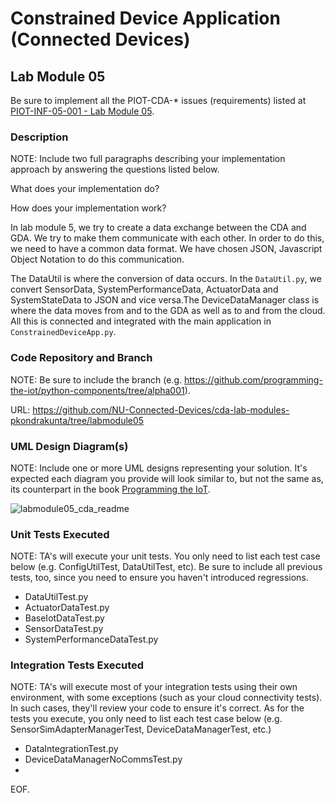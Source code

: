 # Constrained Device Application (Connected Devices)

## Lab Module 05

Be sure to implement all the PIOT-CDA-* issues (requirements) listed at [PIOT-INF-05-001 - Lab Module 05](https://github.com/orgs/programming-the-iot/projects/1#column-10488421).

### Description

NOTE: Include two full paragraphs describing your implementation approach by answering the questions listed below.

What does your implementation do? 

How does your implementation work?

In lab module 5, we try to create a data exchange between the CDA and GDA. We try to make them communicate with each other. In order to do this, we need to have a common data format. We have chosen JSON, Javascript Object Notation to do this communication.

The DataUtil is where the conversion of data occurs. In the `DataUtil.py`, we convert SensorData, SystemPerformanceData, ActuatorData and SystemStateData to JSON and vice versa.The DeviceDataManager class is where the data moves from and to the GDA as well as to and from the cloud. All this is connected and integrated with the main application in `ConstrainedDeviceApp.py`.

### Code Repository and Branch

NOTE: Be sure to include the branch (e.g. https://github.com/programming-the-iot/python-components/tree/alpha001).

URL: https://github.com/NU-Connected-Devices/cda-lab-modules-pkondrakunta/tree/labmodule05

### UML Design Diagram(s)

NOTE: Include one or more UML designs representing your solution. It's expected each
diagram you provide will look similar to, but not the same as, its counterpart in the
book [Programming the IoT](https://learning.oreilly.com/library/view/programming-the-internet/9781492081401/).

![labmodule05_cda_readme](https://github.com/NU-Connected-Devices/lab-module-docs-pkondrakunta/blob/labmodule04/labmodule04/labmodule05_cda_readme.png?raw=true)


### Unit Tests Executed

NOTE: TA's will execute your unit tests. You only need to list each test case below
(e.g. ConfigUtilTest, DataUtilTest, etc). Be sure to include all previous tests, too,
since you need to ensure you haven't introduced regressions.

- DataUtilTest.py
- ActuatorDataTest.py
- BaseIotDataTest.py
- SensorDataTest.py
- SystemPerformanceDataTest.py

### Integration Tests Executed

NOTE: TA's will execute most of your integration tests using their own environment, with
some exceptions (such as your cloud connectivity tests). In such cases, they'll review
your code to ensure it's correct. As for the tests you execute, you only need to list each
test case below (e.g. SensorSimAdapterManagerTest, DeviceDataManagerTest, etc.)

- DataIntegrationTest.py
- DeviceDataManagerNoCommsTest.py
- 

EOF.
